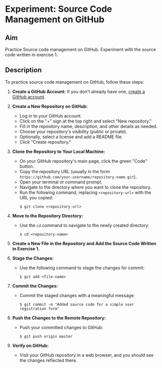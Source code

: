 # Experiment: Source Code Management on GitHub

## Aim
Practice Source code management on GitHub. Experiment with the source code written in exercise 1.

## Description
To practice source code management on GitHub, follow these steps:

1. **Create a GitHub Account:** If you don't already have one, [create a GitHub account](https://github.com/).

2. **Create a New Repository on GitHub:** 
   - Log in to your GitHub account.
   - Click on the "+" sign at the top right and select "New repository."
   - Fill in the repository name, description, and other details as needed.
   - Choose your repository's visibility (public or private).
   - Optionally, select a license and add a README file.
   - Click "Create repository."

3. **Clone the Repository to Your Local Machine:** 
   - On your GitHub repository's main page, click the green "Code" button.
   - Copy the repository URL (usually in the form `https://github.com/your-username/repository-name.git`).
   - Open your terminal or command prompt.
   - Navigate to the directory where you want to clone the repository.
   - Run the following command, replacing `<repository-url>` with the URL you copied:
     ```
     $ git clone <repository-url>
     ```

4. **Move to the Repository Directory:** 
   - Use the `cd` command to navigate to the newly created directory:
     ```
     $ cd <repository-name>
     ```

5. **Create a New File in the Repository and Add the Source Code Written in Exercise 1.**

6. **Stage the Changes:** 
   - Use the following command to stage the changes for commit:
     ```
     $ git add <file-name>
     ```

7. **Commit the Changes:** 
   - Commit the staged changes with a meaningful message:
     ```
     $ git commit -m "Added source code for a simple user registration form"
     ```

8. **Push the Changes to the Remote Repository:** 
   - Push your committed changes to GitHub:
     ```
     $ git push origin master
     ```

9. **Verify on GitHub:** 
   - Visit your GitHub repository in a web browser, and you should see the changes reflected there.

